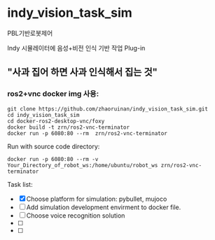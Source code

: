 # indy_vision_task_sim

PBL기반로봇제어

Indy 시뮬레이터에 음성+비전 인식 기반 작업 Plug-in

## "사과 집어 하면 사과 인식해서 집는 것"

### ros2+vnc docker img 사용:
```
git clone https://github.com/zhaoruinan/indy_vision_task_sim.git
cd indy_vision_task_sim
cd docker-ros2-desktop-vnc/foxy
docker build -t zrn/ros2-vnc-terminator
docker run -p 6080:80 --rm  zrn/ros2-vnc-terminator
```
Run with source code directory:
```
docker run -p 6080:80 --rm -v Your_Directory_of_robot_ws:/home/ubuntu/robot_ws zrn/ros2-vnc-terminator
```
Task list:
- [x] Choose platform for simulation: pybullet, mujoco
- [ ] Add simulation development envirment to docker file.
- [ ] Choose voice recognition solution
- [ ] 
- [ ] 

